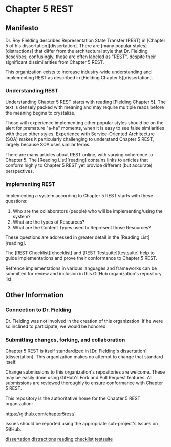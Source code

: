 # Chapter 5 REST 

## Manifesto

Dr. Roy Fielding describes Representation State Transfer (REST) in
[Chapter 5 of his dissertation][dissertation].
There are [many popular styles][distractions] that differ from the architectural
style that Dr. Fielding describes; confusingly, these are often labeled as 
"REST", despite their significant dissimilarities from Chapter 5 REST.

This organization exists to increase industry-wide understanding and
implementing REST as described in [Fielding Chapter 5][dissertation].


### Understanding REST

Understanding Chapter 5 REST starts with reading [Fielding Chapter 5]. The text
is densely packed with meaning and may require multiple reads before the 
meaning begins to crystalize.

Those with experience implementing other popular styles should be on the alert
for premature "a-ha" moments, when it is easy to see false similarities with
these other styles. Experience with Service-Oriented Architecture (SOA) makes
it particularly challenging to understand Chapter 5 REST, largely because SOA
uses similar terms.

There are many articles about REST online, with varying coherence to Chapter 5.
The [Reading List][reading] contains links to articles that conform highly to
Chapter 5 REST yet provide different (but accurate) perspectives.


### Implementing REST

Implementing a system according to Chapter 5 REST starts with these questions:

1. Who are the collaborators (people) who will be implementing/using the system?
2. What are the types of Resources?
3. What are the Content Types used to Represent those Resources?

These questions are addressed in greater detail in the [Reading List][reading].

The [REST Checklist][checklist] and [REST Testsuite][testsuite] help to guide
implementations and prove their conformance to Chapter 5 REST.

Refrence implementations in various languages and frameworks can be submitted
for review and inclusion in this GitHub organization's repository list.


## Other Information

### Connection to Dr. Fielding

Dr. Fielding was not involved in the creation of this organization. If he were
so inclined to participate, we would be honored.

### Submitting changes, forking, and collaboration

Chapter 5 REST is itself standardized in [Dr. Fielding's dissertation][dissertation].
This organization makes no attempt to change that standard itself.

Change submissions to this organization's repositories are welcome. These may be
easily done using GitHub's Fork and Pull Request features. All submissions are
reviewed thoroughly to ensure conformance with Chapter 5 REST.

This repository is the authoritative home for the Chapter 5 REST organization:

https://github.com/chapter5rest/

Issues should be reported using the appropriate sub-project's Issues on GitHub.


[dissertation](https://www.ics.uci.edu/~fielding/pubs/dissertation/rest_arch_style.htm)
[distractions](http://www.slideshare.net/royfielding/a-little-rest-and-relaxation)
[reading](https://github.com/chapter5rest/manifesto/reading.markdown)
[checklist](https://github.com/chapter5rest/manifesto/checklist.markdown)
[testsuite](https://github.com/chapter5rest/rest-tests/README.markdown)
